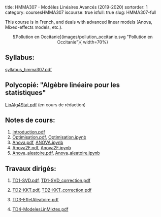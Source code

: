 title: HMMA307 - Modèles Linéaires Avancés (2019-2020)
sortorder: 1
category: coursesHMMA307
iscourse: true
isfull: true
slug: HMMA307-full

This course is in French, and deals with advanced linear models (Anova, Mixed-effects models, etc.).

<center>
![Pollution en Occitanie](images/pollution_occitanie.svg "Pollution en Occitanie"){ width=70%}
</center>

## Syllabus:
[syllabus_hmma307.pdf](/enseignement/Montpellier/HMMA307/syllabus_hmma307.pdf)


## Polycopié: "Algèbre linéaire pour les statistiques"
[LinAlg4Stat.pdf](/enseignement/Montpellier/HMMA307/LinAlg4Stat.pdf) (en cours de rédaction)

## Notes de cours:
1. [Introduction.pdf](/enseignement/Montpellier/HMMA307/Introduction.pdf)
1. [Optimisation.pdf](/enseignement/Montpellier/HMMA307/Optimisation.pdf), [Optimisation.ipynb](/enseignement/Montpellier/HMMA307/Optimisation.ipynb)
1. [Anova.pdf](/enseignement/Montpellier/HMMA307/Anova.pdf), [ANOVA.ipynb](/enseignement/Montpellier/HMMA307/ANOVA.ipynb)
1. [Anova2F.pdf](/enseignement/Montpellier/HMMA307/Anova2F.pdf), [Anova2F.ipynb](/enseignement/Montpellier/HMMA307/Anova2F.ipynb)
1. [Anova_aleatoire.pdf](/enseignement/Montpellier/HMMA307/Anova_aleatoire.pdf), [Anova_aleatoire.ipynb](/enseignement/Montpellier/HMMA307/Anova_aleatoire.ipynb)


## Travaux dirigés:

1. [TD1-SVD.pdf](/enseignement/Montpellier/HMMA307/TD1-SVD.pdf), [TD1-SVD_correction.pdf](/enseignement/Montpellier/HMMA307/TD1-SVD_correction.pdf)

1. [TD2-KKT.pdf](/enseignement/Montpellier/HMMA307/TD2-KKT.pdf), [TD2-KKT_correction.pdf](/enseignement/Montpellier/HMMA307/TD2-KKT_correction.pdf)

1. [TD3-EffetAleatoire.pdf](/enseignement/Montpellier/HMMA307/TD3-EffetAleatoire.pdf)

1. [TD4-ModelesLinMixtes.pdf](/enseignement/Montpellier/HMMA307/TD4-ModelesLinMixtes.pdf)